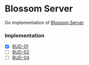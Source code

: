 # Blossom Server

Go implementation of [Blossom Server](https://github.com/hzrd149/blossom/blob/master/Server.md)

### Implementation
- [x] [BUD-01](https://github.com/hzrd149/blossom/blob/master/buds/01.md)
- [ ] [BUD-02](https://github.com/hzrd149/blossom/blob/master/buds/02.md)
- [ ] [BUD-04](https://github.com/hzrd149/blossom/blob/master/buds/04.md)
